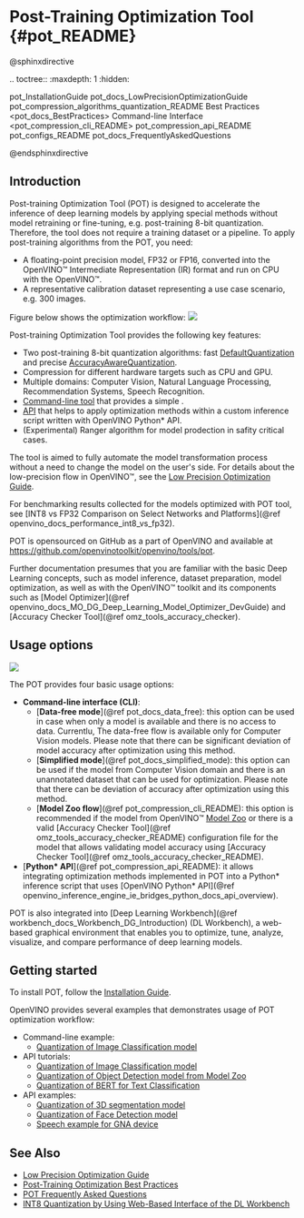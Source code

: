 # Post-Training Optimization Tool {#pot_README}

@sphinxdirective

.. toctree::
   :maxdepth: 1
   :hidden:
   
   pot_InstallationGuide
   pot_docs_LowPrecisionOptimizationGuide
   pot_compression_algorithms_quantization_README
   Best Practices <pot_docs_BestPractices>
   Command-line Interface <pot_compression_cli_README>
   pot_compression_api_README
   pot_configs_README
   pot_docs_FrequentlyAskedQuestions

@endsphinxdirective

## Introduction

Post-training Optimization Tool (POT) is designed to accelerate the inference of deep learning models by applying
special methods without model retraining or fine-tuning, e.g. post-training 8-bit quantization. Therefore, the tool does not
require a training dataset or a pipeline. To apply post-training algorithms from the POT, you need:
* A floating-point precision model, FP32 or FP16, converted into the OpenVINO&trade; Intermediate Representation (IR) format
and run on CPU with the OpenVINO&trade;.
* A representative calibration dataset representing a use case scenario, e.g. 300 images. 

Figure below shows the optimization workflow:
![](docs/images/workflow_simple.png) 

Post-training Optimization Tool provides the following key
features:

* Two post-training 8-bit quantization algorithms: fast [DefaultQuantization](openvino/tools/pot/algorithms/quantization/default/README.md) and precise [AccuracyAwareQuantization](openvino/tools/pot/algorithms/quantization/accuracy_aware/README.md).
* Compression for different hardware targets such as CPU and GPU.
* Multiple domains: Computer Vision, Natural Language Processing, Recommendation Systems, Speech Recognition.
* [Command-line tool](docs/CLI.md) that provides a simple .
* [API](openvino/tools/pot/api/README.md) that helps to apply optimization methods within a custom inference script written with OpenVINO Python* API.
* (Experimental) Ranger algorithm for model prodection in safity critical cases.

The tool is aimed to fully automate the model transformation process without a need to change the model on the user's side. For details about 
the low-precision flow in OpenVINO&trade;, see the [Low Precision Optimization Guide](docs/LowPrecisionOptimizationGuide.md).

For benchmarking results collected for the models optimized with POT tool, see [INT8 vs FP32 Comparison on Select Networks and Platforms](@ref openvino_docs_performance_int8_vs_fp32).

POT is opensourced on GitHub as a part of OpenVINO and available at https://github.com/openvinotoolkit/openvino/tools/pot.

Further documentation presumes that you are familiar with the basic Deep Learning concepts, such as model inference,
dataset preparation, model optimization, as well as with the OpenVINO&trade; toolkit and its components such 
as  [Model Optimizer](@ref openvino_docs_MO_DG_Deep_Learning_Model_Optimizer_DevGuide) 
and [Accuracy Checker Tool](@ref omz_tools_accuracy_checker).

## Usage options
![](docs/images/use_cases.png) 

The POT provides four basic usage options:
* **Command-line interface (CLI)**:
  * [**Data-free mode**](@ref pot_docs_data_free): this option can be used in case when only a model is available and there is no access to data. Currentlu, The data-free flow is available only for Computer Vision models. Please note that there can be significant deviation of model accuracy after optimization using this method.
  * [**Simplified mode**](@ref pot_docs_simplified_mode): this option can be used if the model from Computer Vision domain and there is an unannotated dataset that can be used for optimization. Please note that there can be deviation of accuracy after optimization using this method.
  * [**Model Zoo flow**](@ref pot_compression_cli_README): this option is recommended if the model from OpenVINO&trade; 
[Model Zoo](https://github.com/openvinotoolkit/open_model_zoo) or there is a valid [Accuracy Checker Tool](@ref omz_tools_accuracy_checker_README)
configuration file for the model that allows validating model accuracy using [Accuracy Checker Tool](@ref omz_tools_accuracy_checker_README).
* [**Python\* API**](@ref pot_compression_api_README): it allows integrating optimization methods implemented in POT into
a Python* inference script that uses [OpenVINO Python* API](@ref openvino_inference_engine_ie_bridges_python_docs_api_overview). 


POT is also integrated into [Deep Learning Workbench](@ref workbench_docs_Workbench_DG_Introduction) (DL Workbench), a web-based graphical environment 
that enables you to optimize, tune, analyze, visualize, and compare performance of deep learning models. 

## Getting started

To install POT, follow the [Installation Guide](docs/InstallationGuide.md).

OpenVINO provides several examples that demonstrates usage of POT optimization workflow:

* Command-line example:
  * [Quantization of Image Classification model](https://docs.openvino.ai/latest/pot_configs_examples_README.html) 
* API tutorials:
  * [Quantization of Image Classification model](https://github.com/openvinotoolkit/openvino_notebooks/tree/main/notebooks/301-tensorflow-training-openvino)
  * [Quantization of Object Detection model from Model Zoo](https://github.com/openvinotoolkit/openvino_notebooks/tree/main/notebooks/111-detection-quantization)
  * [Quantization of BERT for Text Classification](https://github.com/openvinotoolkit/openvino_notebooks/tree/main/notebooks/105-language-quantize-bert)
* API examples:
  * [Quantization of 3D segmentation model](https://github.com/openvinotoolkit/openvino/tree/master/tools/pot/openvino/tools/pot/api/samples/3d_segmentation)
  * [Quantization of Face Detection model](https://github.com/openvinotoolkit/openvino/tree/master/tools/pot/openvino/tools/pot/api/samples/face_detection)
  * [Speech example for GNA device](https://github.com/openvinotoolkit/openvino/tree/master/tools/pot/openvino/tools/pot/api/samples/speech)


## See Also

* [Low Precision Optimization Guide](docs/LowPrecisionOptimizationGuide.md)
* [Post-Training Optimization Best Practices](docs/BestPractices.md)
* [POT Frequently Asked Questions](docs/FrequentlyAskedQuestions.md) 
* [INT8 Quantization by Using Web-Based Interface of the DL Workbench](https://docs.openvino.ai/latest/workbench_docs_Workbench_DG_Int_8_Quantization.html)

